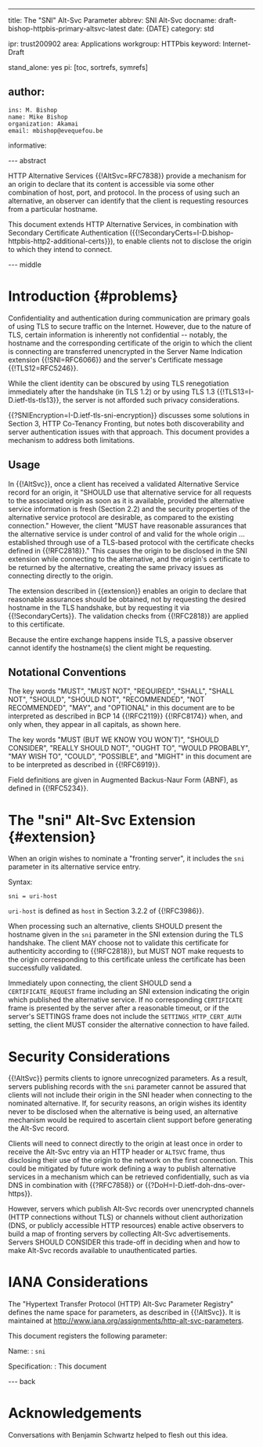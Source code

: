 ---
title: The "SNI" Alt-Svc Parameter
abbrev: SNI Alt-Svc
docname: draft-bishop-httpbis-primary-altsvc-latest
date: {DATE}
category: std

ipr: trust200902
area: Applications
workgroup: HTTPbis
keyword: Internet-Draft

stand_alone: yes
pi: [toc, sortrefs, symrefs]

author:
  -
    ins: M. Bishop
    name: Mike Bishop
    organization: Akamai
    email: mbishop@evequefou.be

informative:



--- abstract

HTTP Alternative Services {{!AltSvc=RFC7838}} provide a mechanism for an origin
to declare that its content is accessible via some other combination of host,
port, and protocol.  In the process of using such an alternative, an observer
can identify that the client is requesting resources from a particular hostname.

This document extends HTTP Alternative Services, in combination with Secondary
Certificate Authentication
({{!SecondaryCerts=I-D.bishop-httpbis-http2-additional-certs}}), to enable
clients not to disclose the origin to which they intend to connect.

--- middle

# Introduction        {#problems}

Confidentiality and authentication during communication are primary goals of
using TLS to secure traffic on the Internet.  However, due to the nature of TLS,
certain information is inherently not confidential -- notably, the hostname and
the corresponding certificate of the origin to which the client is connecting
are transferred unencrypted in the Server Name Indication extension
{{!SNI=RFC6066}} and the server's Certificate message {{!TLS12=RFC5246}}.

While the client identity can be obscured by using TLS renegotiation immediately
after the handshake (in TLS 1.2) or by using TLS 1.3
{{!TLS13=I-D.ietf-tls-tls13}}, the server is not afforded such privacy
considerations.

{{?SNIEncryption=I-D.ietf-tls-sni-encryption}} discusses some solutions in
Section 3, HTTP Co-Tenancy Fronting, but notes both discoverability and server
authentication issues with that approach. This document provides a mechanism to
address both limitations.

## Usage

In {{!AltSvc}}, once a client has received a validated Alternative Service
record for an origin, it "SHOULD use that alternative service for all requests
to the associated origin as soon as it is available, provided the alternative
service information is fresh (Section 2.2) and the security properties of the
alternative service protocol are desirable, as compared to the existing
connection." However, the client "MUST have reasonable assurances that the
alternative service is under control of and valid for the whole origin ...
established through use of a TLS-based protocol with the certificate checks
defined in {{!RFC2818}}."  This causes the origin to be disclosed in the SNI
extension while connecting to the alternative, and the origin's certificate to
be returned by the alternative, creating the same privacy issues as connecting
directly to the origin.

The extension described in {{extension}} enables an origin to declare that
reasonable assurances should be obtained, not by requesting the desired hostname
in the TLS handshake, but by requesting it via {{!SecondaryCerts}}.  The
validation checks from {{!RFC2818}} are applied to this certificate.

Because the entire exchange happens inside TLS, a passive observer cannot
identify the hostname(s) the client might be requesting.

## Notational Conventions

The key words "MUST", "MUST NOT", "REQUIRED", "SHALL", "SHALL NOT", "SHOULD",
"SHOULD NOT", "RECOMMENDED", "NOT RECOMMENDED", "MAY", and "OPTIONAL" in this
document are to be interpreted as described in BCP 14 {{!RFC2119}} {{!RFC8174}}
when, and only when, they appear in all capitals, as shown here.

The key words "MUST (BUT WE KNOW YOU WON'T)", "SHOULD CONSIDER", "REALLY SHOULD
NOT", "OUGHT TO", "WOULD PROBABLY", "MAY WISH TO", "COULD", "POSSIBLE", and
"MIGHT" in this document are to be interpreted as described in {{!RFC6919}}.

Field definitions are given in Augmented Backus-Naur Form (ABNF), as defined in
{{!RFC5234}}.

# The "sni" Alt-Svc Extension {#extension}

When an origin wishes to nominate a "fronting server", it includes the `sni`
parameter in its alternative service entry.

Syntax:

    sni = uri-host

`uri-host` is defined as `host` in Section 3.2.2 of {{!RFC3986}}.

When processing such an alternative, clients SHOULD present the hostname given
in the `sni` parameter in the SNI extension during the TLS handshake.  The
client MAY choose not to validate this certificate for authenticity according to
{{!RFC2818}}, but MUST NOT make requests to the origin corresponding to this
certificate unless the certificate has been successfully validated.

Immediately upon connecting, the client SHOULD send a `CERTIFICATE_REQUEST`
frame including an SNI extension indicating the origin which published the
alternative service.  If no corresponding `CERTIFICATE` frame is presented by
the server after a reasonable timeout, or if the server's SETTINGS frame does
not include the `SETTINGS_HTTP_CERT_AUTH` setting, the client MUST consider the
alternative connection to have failed.

# Security Considerations

{{!AltSvc}} permits clients to ignore unrecognized parameters.  As a result,
servers publishing records with the `sni` parameter cannot be assured that
clients will not include their origin in the SNI header when connecting to the
nominated alternative.  If, for security reasons, an origin wishes its identity
never to be disclosed when the alternative is being used, an alternative
mechanism would be required to ascertain client support before generating the
Alt-Svc record.

Clients will need to connect directly to the origin at least once in order to
receive the Alt-Svc entry via an HTTP header or `ALTSVC` frame, thus disclosing
their use of the origin to the network on the first connection. This could be
mitigated by future work defining a way to publish alternative services in a
mechanism which can be retrieved confidentially, such as via DNS in combination
with {{?RFC7858}} or {{?DoH=I-D.ietf-doh-dns-over-https}}.

However, servers which publish Alt-Svc records over unencrypted channels (HTTP
connections without TLS) or channels without client authorization (DNS, or
publicly accessible HTTP resources) enable active observers to build a map of
fronting servers by collecting Alt-Svc advertisements.  Servers SHOULD CONSIDER
this trade-off in deciding when and how to make Alt-Svc records available to
unauthenticated parties.

# IANA Considerations

The "Hypertext Transfer Protocol (HTTP) Alt-Svc Parameter Registry" defines the
name space for parameters, as described in {{!AltSvc}}.  It is maintained at
<http://www.iana.org/assignments/http-alt-svc-parameters>.

This document registers the following parameter:

Name:
: `sni`

Specification:
: This document

--- back

# Acknowledgements

Conversations with Benjamin Schwartz helped to flesh out this idea.
